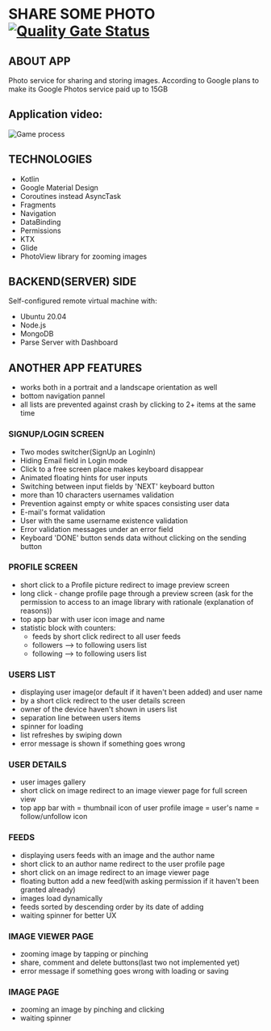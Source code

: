 # SHARE SOME PHOTO [![Quality Gate Status](https://sonarcloud.io/api/project_badges/measure?project=Harnet69_shareSomePhotos&metric=alert_status)](https://sonarcloud.io/dashboard?id=Harnet69_shareSomePhotos)

## ABOUT APP
Photo service for sharing and storing images. According to Google plans to make its Google Photos service paid up to 15GB

## Application video:
![Game process](https://github.com/Harnet69/shareSomePhotos/blob/main/app/GitHubMediaFiles/video.gif)

## TECHNOLOGIES
- Kotlin
- Google Material Design
- Coroutines instead AsyncTask
- Fragments
- Navigation
- DataBinding
- Permissions
- KTX
- Glide
- PhotoView library for zooming images

## BACKEND(SERVER) SIDE
Self-configured remote virtual machine with:
- Ubuntu 20.04
- Node.js
- MongoDB
- Parse Server with Dashboard

## ANOTHER APP FEATURES
- works both in a portrait and a landscape orientation as well
- bottom navigation pannel
- all lists are prevented against crash by clicking to 2+ items at the same time

### SIGNUP/LOGIN SCREEN
- Two modes switcher(SignUp an LoginIn)
- Hiding Email field in Login mode
- Click to a free screen place makes keyboard disappear
- Animated floating hints for user inputs 
- Switching between input fields by 'NEXT' keyboard button
- more than 10 characters usernames validation
- Prevention against empty or white spaces consisting user data
- E-mail's format validation
- User with the same username existence validation
- Error validation messages under an error field
- Keyboard 'DONE' button sends data without clicking on the sending button

### PROFILE SCREEN 
- short click to a Profile picture redirect to image preview screen 
- long click - change profile page through a preview screen (ask for the permission to access to an image library with rationale (explanation of reasons))
- top app bar with user icon image and name
- statistic block with counters:
  - feeds by short click redirect to all user feeds
  - followers --> to following users list
  - following  --> to following users list 

### USERS LIST
- displaying user image(or default if it haven't been added) and user name
- by a short click redirect to the user details screen 
- owner of the device haven't shown in users list
- separation line between users items
- spinner for loading
- list refreshes by swiping down
- error message is shown if something goes wrong

### USER DETAILS
- user images gallery
- short click on image redirect to an image viewer page for full screen view
- top app bar with 
  = thumbnail icon of user profile image
  = user's name
  = follow/unfollow icon

### FEEDS
- displaying users feeds with an image and the author name
- short click to an author name redirect to the user profile page
- short click on an image redirect to an image viewer page
- floating button add a new feed(with asking permission if it haven't been granted already)
- images load dynamically
- feeds sorted by descending order by its date of adding
- waiting spinner for better UX

### IMAGE VIEWER PAGE
- zooming image by tapping or pinching
- share, comment and delete buttons(last two not implemented yet)
- error message if something goes wrong with loading or saving

### IMAGE PAGE
- zooming an image by pinching and clicking
- waiting spinner
